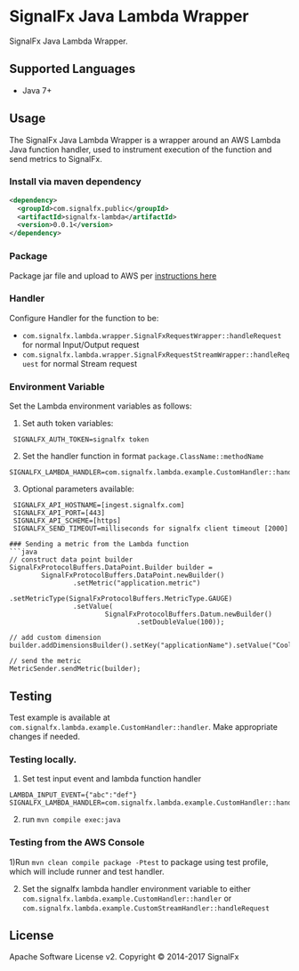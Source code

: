 # SignalFx Java Lambda Wrapper

SignalFx Java Lambda Wrapper.

## Supported Languages

* Java 7+

## Usage

The SignalFx Java Lambda Wrapper is a wrapper around an AWS Lambda Java function handler, used to instrument execution of the function and send metrics to SignalFx.

### Install via maven dependency
```xml
<dependency>
  <groupId>com.signalfx.public</groupId>
  <artifactId>signalfx-lambda</artifactId>
  <version>0.0.1</version>
</dependency>
```

###  Package
Package jar file and upload to AWS per [instructions here](http://docs.aws.amazon.com/lambda/latest/dg/java-create-jar-pkg-maven-no-ide.html)

### Handler
Configure Handler for the function to be:
- `com.signalfx.lambda.wrapper.SignalFxRequestWrapper::handleRequest` for normal Input/Output request
- `com.signalfx.lambda.wrapper.SignalFxRequestStreamWrapper::handleRequest` for normal Stream request

### Environment Variable
Set the Lambda environment variables as follows:

1) Set auth token variables:
```
 SIGNALFX_AUTH_TOKEN=signalfx token
```
2) Set the handler function in format `package.ClassName::methodName`
```
SIGNALFX_LAMBDA_HANDLER=com.signalfx.lambda.example.CustomHandler::handler
```
3) Optional parameters available:
```
 SIGNALFX_API_HOSTNAME=[ingest.signalfx.com]
 SIGNALFX_API_PORT=[443]
 SIGNALFX_API_SCHEME=[https]
 SIGNALFX_SEND_TIMEOUT=milliseconds for signalfx client timeout [2000]

### Sending a metric from the Lambda function
```java
// construct data point builder
SignalFxProtocolBuffers.DataPoint.Builder builder =
        SignalFxProtocolBuffers.DataPoint.newBuilder()
                .setMetric("application.metric")
                .setMetricType(SignalFxProtocolBuffers.MetricType.GAUGE)
                .setValue(
                        SignalFxProtocolBuffers.Datum.newBuilder()
                                .setDoubleValue(100));

// add custom dimension
builder.addDimensionsBuilder().setKey("applicationName").setValue("CoolApp").build();

// send the metric
MetricSender.sendMetric(builder);
```

## Testing
Test example is available at `com.signalfx.lambda.example.CustomHandler::handler`. Make appropriate changes if needed.

### Testing locally.
1) Set test input event and lambda function handler
```
LAMBDA_INPUT_EVENT={"abc":"def"}
SIGNALFX_LAMBDA_HANDLER=com.signalfx.lambda.example.CustomHandler::handler
```
2) run `mvn compile exec:java`

### Testing from the AWS Console
1)Run `mvn clean compile package -Ptest` to package using test profile, which will include runner and test handler.

2) Set the signalfx lambda handler environment variable to either
`com.signalfx.lambda.example.CustomHandler::handler` or `com.signalfx.lambda.example.CustomStreamHandler::handleRequest`

## License

Apache Software License v2. Copyright © 2014-2017 SignalFx